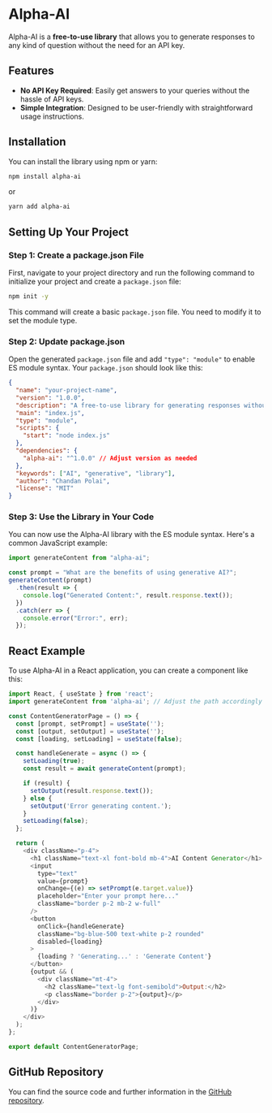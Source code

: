 
# Alpha-AI

Alpha-AI is a **free-to-use library** that allows you to generate responses to any kind of question without the need for an API key.

## Features

- **No API Key Required**: Easily get answers to your queries without the hassle of API keys.
- **Simple Integration**: Designed to be user-friendly with straightforward usage instructions.


## Installation

You can install the library using npm or yarn:

```bash
npm install alpha-ai
```

or

```bash
yarn add alpha-ai
```

## Setting Up Your Project

### Step 1: Create a package.json File

First, navigate to your project directory and run the following command to initialize your project and create a `package.json` file:

```bash
npm init -y
```

This command will create a basic `package.json` file. You need to modify it to set the module type.

### Step 2: Update package.json

Open the generated `package.json` file and add `"type": "module"` to enable ES module syntax. Your `package.json` should look like this:

```json
{
  "name": "your-project-name",
  "version": "1.0.0",
  "description": "A free-to-use library for generating responses without an API key.",
  "main": "index.js",
  "type": "module",
  "scripts": {
    "start": "node index.js"
  },
  "dependencies": {
    "alpha-ai": "^1.0.0" // Adjust version as needed
  },
  "keywords": ["AI", "generative", "library"],
  "author": "Chandan Polai",
  "license": "MIT"
}
```

### Step 3: Use the Library in Your Code

You can now use the Alpha-AI library with the ES module syntax. Here's a common JavaScript example:

```javascript
import generateContent from "alpha-ai";

const prompt = "What are the benefits of using generative AI?";
generateContent(prompt)
  .then(result => {
    console.log("Generated Content:", result.response.text());
  })
  .catch(err => {
    console.error("Error:", err);
  });
```

## React Example

To use Alpha-AI in a React application, you can create a component like this:

```javascript
import React, { useState } from 'react';
import generateContent from 'alpha-ai'; // Adjust the path accordingly

const ContentGeneratorPage = () => {
  const [prompt, setPrompt] = useState('');
  const [output, setOutput] = useState('');
  const [loading, setLoading] = useState(false);

  const handleGenerate = async () => {
    setLoading(true);
    const result = await generateContent(prompt);

    if (result) {
      setOutput(result.response.text());
    } else {
      setOutput('Error generating content.');
    }
    setLoading(false);
  };

  return (
    <div className="p-4">
      <h1 className="text-xl font-bold mb-4">AI Content Generator</h1>
      <input
        type="text"
        value={prompt}
        onChange={(e) => setPrompt(e.target.value)}
        placeholder="Enter your prompt here..."
        className="border p-2 mb-2 w-full"
      />
      <button
        onClick={handleGenerate}
        className="bg-blue-500 text-white p-2 rounded"
        disabled={loading}
      >
        {loading ? 'Generating...' : 'Generate Content'}
      </button>
      {output && (
        <div className="mt-4">
          <h2 className="text-lg font-semibold">Output:</h2>
          <p className="border p-2">{output}</p>
        </div>
      )}
    </div>
  );
};

export default ContentGeneratorPage;
```

## GitHub Repository

You can find the source code and further information in the [GitHub repository](https://github.com/ChandanPolai/alpha-ai-.git).

